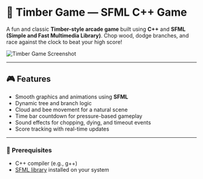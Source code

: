 # 🌲 Timber Game — SFML C++ Game

A fun and classic **Timber-style arcade game** built using **C++** and **SFML (Simple and Fast Multimedia Library)**. Chop wood, dodge branches, and race against the clock to beat your high score!

![Timber Game Screenshot](https://github.com/Pritish-Pradhan/Timber/raw/main/assets/screenshot.png)

---

## 🎮 Features

- Smooth graphics and animations using **SFML**
- Dynamic tree and branch logic
- Cloud and bee movement for a natural scene
- Time bar countdown for pressure-based gameplay
- Sound effects for chopping, dying, and timeout events
- Score tracking with real-time updates

---

### 🔧 Prerequisites

- C++ compiler (e.g., g++)
- [SFML library](https://www.sfml-dev.org/download.php) installed on your system


